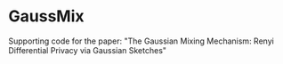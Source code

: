# GaussMix
Supporting code for the paper: "The Gaussian Mixing Mechanism: Renyi Differential Privacy via Gaussian Sketches"
